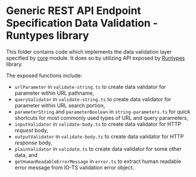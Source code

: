 # Generic REST API Endpoint Specification Data Validation - Runtypes library
This folder contains code which implements the data validation layer specified by [core](../../core/core) module.
It does so by utilizing API exposed by [Runtypes](https://github.com/pelotom/runtypes) library.

The exposed functions include:
- `urlParameter` in `validate-string.ts` to create data validator for parameter within URL pathname,
- `queryValidator` in `validate-string.ts` to create data validator for parameter within URL search portion,
- `parameterString` and `parameterBoolean` in `string-parameters.ts` for quick shortcuts for most commonly used types of URL and query parameters,
- `inputValidator` in `validate-body.ts` to create data validator for HTTP *request* body,
- `outputValidator` in `validate-body.ts` to create data validator for HTTP *response* body,
- `plainValidator` in `validate.ts` to create data validator for some other data, and
- `getHumanReadableErrorMessage` in `error.ts` to extract human readable error message from IO-TS validation error object.